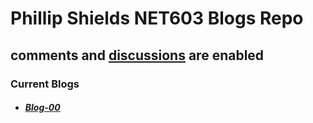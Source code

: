 # Phillip Shields NET603 Blogs Repo

## comments and [discussions](https://github.com/Phillip-D-Shields/net6-blogs/discussions/categories) are enabled 

### Current Blogs
- ##### [Blog-00](https://github.com/Phillip-D-Shields/net6-blogs/blob/main/blogs/blog-00.md)
